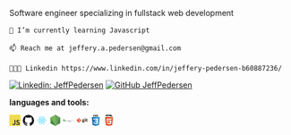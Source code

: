 Software engineer specializing in fullstack web development

    🌱 I’m currently learning Javascript

    📫 Reach me at jeffery.a.pedersen@gmail.com

    👨🏻‍💻 Linkedin https://www.linkedin.com/in/jeffery-pedersen-b60887236/
[![Linkedin: JeffPedersen](https://img.shields.io/badge/-JeffPedersen-blue?style=flat-square&logo=Linkedin&logoColor=white&link=https://www.linkedin.com/in/jeffery-pedersen-b60887236/)](https://www.linkedin.com/in/jeffery-pedersen-b60887236/)
[![GitHub JeffPedersen](https://img.shields.io/github/followers/JeffPedersen?label=follow&style=social)](https://github.com/JeffPedersen)


**languages and tools:**  

<code><img height="20" src="https://raw.githubusercontent.com/github/explore/80688e429a7d4ef2fca1e82350fe8e3517d3494d/topics/javascript/javascript.png"></code>
<code><img height="20" src="https://raw.githubusercontent.com/github/explore/78df643247d429f6cc873026c0622819ad797942/topics/github/github.png"></code>
<code><img height="20" src="https://raw.githubusercontent.com/github/explore/80688e429a7d4ef2fca1e82350fe8e3517d3494d/topics/react/react.png"></code>
<code><img height="20" src="https://raw.githubusercontent.com/github/explore/80688e429a7d4ef2fca1e82350fe8e3517d3494d/topics/nodejs/nodejs.png"></code>
<code><img height="20" src="https://raw.githubusercontent.com/github/explore/80688e429a7d4ef2fca1e82350fe8e3517d3494d/topics/mongodb/mongodb.png"></code>
<code><img height="20" src="https://raw.githubusercontent.com/github/explore/80688e429a7d4ef2fca1e82350fe8e3517d3494d/topics/git/git.png"></code>
<code><img height="20" src="https://raw.githubusercontent.com/github/explore/80688e429a7d4ef2fca1e82350fe8e3517d3494d/topics/css/css.png"></code>
<code><img height="20" src="https://raw.githubusercontent.com/github/explore/80688e429a7d4ef2fca1e82350fe8e3517d3494d/topics/html/html.png"></code>

    
    

